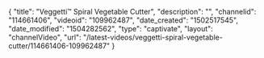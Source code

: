 {
    "title": "Veggetti&trade; Spiral Vegetable Cutter",
    "description": "",
    "channelid": "114661406",
    "videoid": "109962487",
    "date_created": "1502517545",
    "date_modified": "1504282562",
    "type": "captivate",
    "layout": "channelVideo",
    "url": "\/latest-videos\/veggetti-spiral-vegetable-cutter\/114661406-109962487"
}